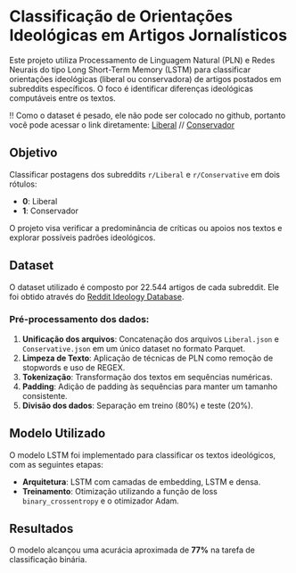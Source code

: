 # Classificação de Orientações Ideológicas em Artigos Jornalísticos

Este projeto utiliza Processamento de Linguagem Natural (PLN) e Redes Neurais do tipo Long Short-Term Memory (LSTM) para classificar orientações ideológicas (liberal ou conservadora) de artigos postados em subreddits específicos. O foco é identificar diferenças ideológicas computáveis entre os textos.

!! Como o dataset é pesado, ele não pode ser colocado no github, portanto você pode acessar o link diretamente: [Liberal](https://data.mendeley.com/public-files/datasets/2tdr9sjd83/files/d21f079a-5f2a-44fe-adc5-f9cdd509fc1f/file_downloaded) // [Conservador](https://data.mendeley.com/public-files/datasets/2tdr9sjd83/files/eb1016b5-31b2-4825-bc06-c44ee0735efc/file_downloaded)

## Objetivo
Classificar postagens dos subreddits `r/Liberal` e `r/Conservative` em dois rótulos:
- **0**: Liberal
- **1**: Conservador

O projeto visa verificar a predominância de críticas ou apoios nos textos e explorar possíveis padrões ideológicos.

## Dataset
O dataset utilizado é composto por 22.544 artigos de cada subreddit. Ele foi obtido através do [Reddit Ideology Database](https://paperswithcode.com/paper/classifying-the-ideological-orientation-of).

### Pré-processamento dos dados:
1. **Unificação dos arquivos**: Concatenação dos arquivos `Liberal.json` e `Conservative.json` em um único dataset no formato Parquet.
2. **Limpeza de Texto**: Aplicação de técnicas de PLN como remoção de stopwords e uso de REGEX.
3. **Tokenização**: Transformação dos textos em sequências numéricas.
4. **Padding**: Adição de padding às sequências para manter um tamanho consistente.
5. **Divisão dos dados**: Separação em treino (80%) e teste (20%).

## Modelo Utilizado
O modelo LSTM foi implementado para classificar os textos ideológicos, com as seguintes etapas:
- **Arquitetura**: LSTM com camadas de embedding, LSTM e densa.
- **Treinamento**: Otimização utilizando a função de loss `binary_crossentropy` e o otimizador Adam.

## Resultados
O modelo alcançou uma acurácia aproximada de **77%** na tarefa de classificação binária.
